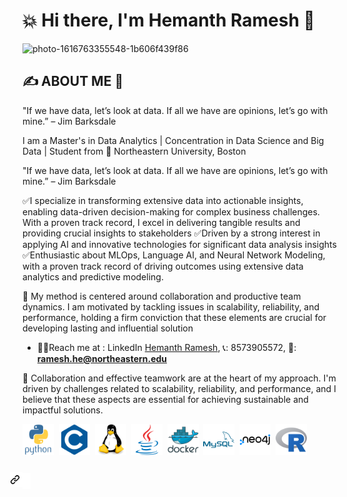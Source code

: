 
# 💥 Hi there, I'm Hemanth Ramesh 👋

![photo-1616763355548-1b606f439f86](https://raw.githubusercontent.com/abhisheknaiidu/abhisheknaiidu/master/code.gif)

## ✍️ ABOUT ME 💼

"If we have data, let’s look at data. If all we have are opinions, let’s go with mine.” – Jim Barksdale

I am a Master's in Data Analytics | Concentration in Data Science and Big Data | Student from 🏫 Northeastern University, Boston

"If we have data, let’s look at data. If all we have are opinions, let’s go with mine.” – Jim Barksdale

✅I specialize in transforming extensive data into actionable insights, enabling data-driven decision-making for complex business challenges. With a proven track record, I excel in delivering tangible results and providing crucial insights to stakeholders
✅Driven by a strong interest in applying AI and innovative technologies for significant data analysis insights
✅Enthusiastic about MLOps, Language AI, and Neural Network Modeling, with a proven track record of driving outcomes using extensive data analytics and predictive modeling.

🤝 My method is centered around collaboration and productive team dynamics. I am motivated by tackling issues in scalability, reliability, and performance, holding a firm conviction that these elements are crucial for developing lasting and influential solution

- 🙋‍♂️Reach me at : LinkedIn [Hemanth Ramesh](https://www.linkedin.com/in/hemanthrm), 📞: 8573905572, 📧: **ramesh.he@northeastern.edu**



🤝 Collaboration and effective teamwork are at the heart of my approach. I'm driven by challenges related to scalability, reliability, and performance, and I believe that these aspects are essential for achieving sustainable and impactful solutions.

<div> 
   <img src= "https://github.com/devicons/devicon/blob/master/icons/python/python-original-wordmark.svg" title="PYTHON" alt="PYTHON" width="50" height="50"/>&nbsp;
   <img src= "https://github.com/devicons/devicon/blob/master/icons/c/c-plain.svg" title="C" alt="C" width="50" height="50"/>&nbsp;
   <img src= "https://github.com/devicons/devicon/blob/master/icons/linux/linux-original.svg" title="Linux" alt="Linux" width="50" height="50"/>&nbsp;
   <img src = "https://github.com/devicons/devicon/blob/master/icons/java/java-original.svg" title ="Java" alt="Java" width="50" height ="50"/>&nbsp;
   <img src = "https://github.com/devicons/devicon/blob/master/icons/docker/docker-original-wordmark.svg" title="Docker" alt= "Docker" width="50" height = "50"/>&nbsp;
   <img src = "https://github.com/devicons/devicon/blob/master/icons/mysql/mysql-plain-wordmark.svg" title="Mysql" alt = "Mysql" width="50" height ="50"/>&nbsp;
   <img src = "https://github.com/devicons/devicon/blob/master/icons/neo4j/neo4j-original-wordmark.svg" title ="neo4j" alt= "neo4j" width="50" height ="50"/>&nbsp;
   <img src = "https://github.com/devicons/devicon/blob/master/icons/r/r-original.svg" title ="R" alt= "R" width ="50" height ="50"/>&nbsp
</div>

<h2 dir="auto" style="box-sizing: border-box; margin-top: 24px; margin-bottom: 16px; font-size: 1.5em; font-weight: 600; line-height: 1.25; padding-bottom: 0.3em; border-bottom: 1px solid var(--color-border-muted);"><a id="user-content--profile-hits-counter-" class="anchor" aria-hidden="true" href="https://github.com/alexandresanlim/Badges4-README.md-Profile#-profile-hits-counter-" style="box-sizing: border-box; background-color: rgb(255, 255, 255); color: var(--color-accent-fg); text-decoration: none; transition: color 80ms cubic-bezier(0.33, 1, 0.68, 1) 0s, background-color, box-shadow, border-color; float: left; padding-right: 4px; margin-left: -20px; line-height: 1; font-family: -apple-system, BlinkMacSystemFont, &quot;Segoe UI&quot;, Helvetica, Arial, sans-serif, &quot;Apple Color Emoji&quot;, &quot;Segoe UI Emoji&quot;; font-size: 24px; font-style: normal; font-variant-ligatures: normal; font-variant-caps: normal; font-weight: 600; letter-spacing: normal; orphans: 2; text-align: start; text-indent: 0px; text-transform: none; white-space: normal; widows: 2; word-spacing: 0px; -webkit-text-stroke-width: 0px;"><svg class="octicon octicon-link" viewBox="0 0 16 16" version="1.1" width="16" height="16" aria-hidden="true"><path fill-rule="evenodd" d="M7.775 3.275a.75.75 0 001.06 1.06l1.25-1.25a2 2 0 112.83 2.83l-2.5 2.5a2 2 0 01-2.83 0 .75.75 0 00-1.06 1.06 3.5 3.5 0 004.95 0l2.5-2.5a3.5 3.5 0 00-4.95-4.95l-1.25 1.25zm-4.69 9.64a2 2 0 010-2.83l2.5-2.5a2 2 0 012.83 0 .75.75 0 001.06-1.06 3.5 3.5 0 00-4.95 0l-2.5 2.5a3.5 3.5 0 004.95 4.95l1.25-1.25a.75.75 0 00-1.06-1.06l-1.25 1.25a2 2 0 01-2.83 0z"></path></svg></a><g-emoji class="g-emoji" alias="dart" fallback-src="https://github.githubassets.com/images/icons/emoji/unicode/1f3af.png" style="box-sizing: border-box; display: inline-block; min-width: 1ch; font-family: &quot;Apple Color Emoji&quot;, &quot;Segoe UI Emoji&quot;, &quot;Segoe UI Symbol&quot;; font-size: 1.25em; font-weight: 400; line-height: 1; vertical-align: -0.075em; font-style: normal; color: rgb(36, 41, 47); font-variant-ligatures: normal; font-variant-caps: normal; letter-spacing: normal; orphans: 2; text-align: start; text-indent: 0px; text-transform: none; white-space: normal; widows: 2; word-spacing: 0px; -webkit-text-stroke-width: 0px; background-color: rgb(255, 255, 255); text-decoration-thickness: initial; text-decoration-style: initial; text-decoration-color: initial;"><br class="Apple-interchange-newline"><!--EndFragment-->
</body>
</html>
